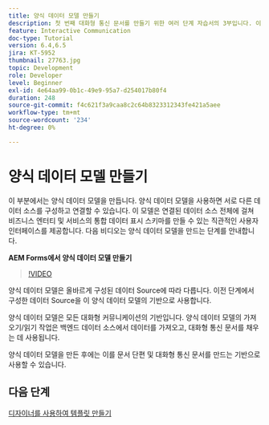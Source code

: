 ```yaml
---
title: 양식 데이터 모델 만들기
description: 첫 번째 대화형 통신 문서를 만들기 위한 여러 단계 자습서의 3부입니다. 이 부분에서는 양식 데이터 모델을 만듭니다. 양식 데이터 모델을 사용하면 서로 다른 데이터 소스를 구성하고 연결할 수 있습니다. 이 모델은 연결된 데이터 소스 전반에 걸쳐 비즈니스 엔터티 및 서비스의 통합 데이터 표시 스키마를 만드는 직관적인 사용자 인터페이스를 제공합니다. 다음 비디오에서는 양식 데이터 모델을 만드는 단계를 안내합니다.
feature: Interactive Communication
doc-type: Tutorial
version: 6.4,6.5
jira: KT-5952
thumbnail: 27763.jpg
topic: Development
role: Developer
level: Beginner
exl-id: 4e64aa99-0b1c-49e9-95a7-d254017b80f4
duration: 248
source-git-commit: f4c621f3a9caa8c2c64b8323312343fe421a5aee
workflow-type: tm+mt
source-wordcount: '234'
ht-degree: 0%

---
```


# 양식 데이터 모델 만들기

이 부분에서는 양식 데이터 모델을 만듭니다. 양식 데이터 모델을 사용하면 서로 다른 데이터 소스를 구성하고 연결할 수 있습니다. 이 모델은 연결된 데이터 소스 전체에 걸쳐 비즈니스 엔터티 및 서비스의 통합 데이터 표시 스키마를 만들 수 있는 직관적인 사용자 인터페이스를 제공합니다. 다음 비디오는 양식 데이터 모델을 만드는 단계를 안내합니다.

**AEM Forms에서 양식 데이터 모델 만들기**

>[!VIDEO](https://video.tv.adobe.com/v/27763?quality=12&learn=on)

양식 데이터 모델은 올바르게 구성된 데이터 Source에 따라 다릅니다. 이전 단계에서 구성한 데이터 Source을 이 양식 데이터 모델의 기반으로 사용합니다.

양식 데이터 모델은 모든 대화형 커뮤니케이션의 기반입니다. 양식 데이터 모델의 가져오기/읽기 작업은 백엔드 데이터 소스에서 데이터를 가져오고, 대화형 통신 문서를 채우는 데 사용됩니다.

양식 데이터 모델을 만든 후에는 이를 문서 단편 및 대화형 통신 문서를 만드는 기반으로 사용할 수 있습니다.

## 다음 단계

[디자이너를 사용하여 템플릿 만들기](./create-xdp-layout-using-forms-designer.md)
